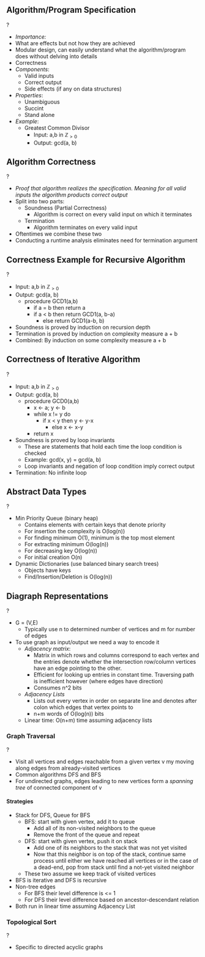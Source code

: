 ## Algorithm/Program Specification
?
- *Importance:*
- What are effects but not how they are achieved
- Modular design, can easily understand what the algorithm/program does without delving into details
- Correctness
- *Components*:
	- Valid inputs
	- Correct output
	- Side effects (if any on data structures)
- *Properties*:
	- Unambiguous
	- Succint 
	- Stand alone
- *Example*:
	- Greatest Common Divisor
		- Input: a,b in $\mathbb{Z}_{>0}$ 
		- Output: gcd(a, b)

## Algorithm Correctness
?
- *Proof that algorithm realizes the specification. Meaning for all valid inputs the algorithm products correct output*
- Split into two parts:
	- Soundness (Partial Correctness)
		- Algorithm is correct on every valid input on which it terminates
	- Termination
		- Algorithm terminates on every valid input
- Oftentimes we combine these two 
- Conducting a runtime analysis eliminates need for termination argument

## Correctness Example for Recursive Algorithm
?
-  Input: a,b in $\mathbb{Z}_{>0}$ 
-  Output: gcd(a, b)
	- procedure GCD1(a,b)
		- if a = b then return a
		- if a < b then return GCD1(a, b-a)
			- else return GCD1(a-b, b)
- Soundness is proved by induction on recursion depth
- Termination is proved by induction on complexity measure a + b
- Combined: By induction on some complexity measure a + b

## Correctness of Iterative Algorithm
?
-  Input: a,b in $\mathbb{Z}_{>0}$ 
-  Output: gcd(a, b)
	- procedure GCD0(a,b)
		- x <- a; y <- b
		- while x != y do
			- if x < y then y <- y-x
				- else x <- x-y
		- return x
- Soundness is proved by loop invariants
	- These are statements that hold each time the loop condition is checked
	- Example: gcd(x, y) = gcd(a, b)
	- Loop invariants and negation of loop condition imply correct output
- Termination: No infinite loop

## Abstract Data Types
?
- Min Priority Queue (binary heap)
	- Contains elements with certain keys that denote priority
	- For insertion the complexity is O(log(n))
	- For finding minimum O(1), minimum is the top most element
	- For extracting minimum O(log(n))
	- For decreasing key O(log(n))
	- For initial creation O(n)
- Dynamic Dictionaries (use balanced binary search trees)
	- Objects have keys
	- Find/Insertion/Deletion is O(log(n))

## Diagraph Representations
?
- G = (V,E)
	- Typically use n to determined number of vertices and m for number of edges
- To use graph as input/output we need a way to encode it
	- *Adjacency matrix*: 
		- Matrix in which rows and columns correspond to each vertex and the entries denote whether the intersection row/column vertices have an edge pointing to the other.
		- Efficient for looking up entries in constant time. Traversing path is inefficient however (where edges have direction)
		- Consumes n^2 bits
	- *Adjacency Lists*
		- Lists out every vertex in order on separate line and denotes after colon which edges that vertex points to
		- n+m words of O(log(n)) bits
	- Linear time: O(n+m) time assuming adjacency lists

### Graph Traversal
?
- Visit all vertices and edges reachable from a given vertex v my moving along edges from already-visited vertices
- Common algorithms DFS and BFS
- For undirected graphs, edges leading to new vertices form a *spanning tree* of connected component of v
#### Strategies
- Stack for DFS, Queue for BFS
	- BFS: start with given vertex, add it to queue
		- Add all of its non-visited neighbors to the queue
		- Remove the front of the queue and repeat
	- DFS: start with given vertex, push it on stack
		- Add one of its neighbors to the stack that was not yet visited
		- Now that this neighbor is on top of the stack, continue same process until either we have reached all vertices or in the case of a dead-end, pop from stack until find a not-yet visited neighbor
	- These two assume we keep track of visited vertices
- BFS is iterative and DFS is recursive
- Non-tree edges
	- For BFS their level difference is <= 1
	- For DFS their level difference based on ancestor-descendant relation
- Both run in linear time assuming Adjacency List

### Topological Sort
?
- Specific to directed acyclic graphs